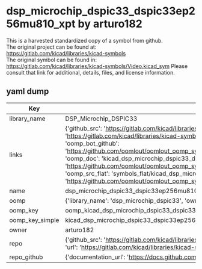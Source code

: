 # dsp_microchip_dspic33_dspic33ep256mu810_xpt by arturo182  
This is a harvested standardized copy of a symbol from github.  
The original project can be found at:  
https://gitlab.com/kicad/libraries/kicad-symbols  
The original symbol can be found in:
https://gitlab.com/kicad/libraries/kicad-symbols/Video.kicad_sym
Please consult that link for additional, details, files, and license information.  
## yaml dump  
| Key | Value |  
| --- | --- |  
| library_name | DSP_Microchip_DSPIC33 |  
| links | {'github_src': 'https://gitlab.com/kicad/libraries/kicad-symbols/Video.kicad_sym', 'github_src_repo': 'https://gitlab.com/kicad/libraries/kicad-symbols', 'oomp_bot': 'kicad_dsp_microchip_dspic33_dspic33ep256mu810_xpt/working', 'oomp_bot_github': 'https://github.com/oomlout/oomlout_oomp_symbol_bot/tree/main/kicad_dsp_microchip_dspic33_dspic33ep256mu810_xpt/working', 'oomp_doc': 'kicad_dsp_microchip_dspic33_dspic33ep256mu810_xpt/working', 'oomp_doc_github': 'https://github.com/oomlout/oomlout_oomp_symbol_doc/tree/main/kicad_dsp_microchip_dspic33_dspic33ep256mu810_xpt/working', 'oomp_src_flat': 'symbols_flat/kicad_dsp_microchip_dspic33_dspic33ep256mu810_xpt/working', 'oomp_src_flat_github': 'https://github.com/oomlout/oomlout_oomp_symbol_src/tree/main/kicad_dsp_microchip_dspic33_dspic33ep256mu810_xpt/working'} |  
| name | dsp_microchip_dspic33_dspic33ep256mu810_xpt |  
| oomp | {'library_name': 'dsp_microchip_dspic33', 'owner_name': 'kicad', 'symbol_name': 'dsp_microchip_dspic33_dspic33ep256mu810_xpt'} |  
| oomp_key | oomp_kicad_dsp_microchip_dspic33_dspic33ep256mu810_xpt |  
| oomp_key_simple | kicad_dsp_microchip_dspic33_dspic33ep256mu810_xpt |  
| owner | arturo182 |  
| repo | {'github_src': 'https://gitlab.com/kicad/libraries/kicad-symbols/Video.kicad_sym', 'name': 'libraries/kicad-symbols', 'owner': 'kicad', 'url': 'https://gitlab.com/kicad/libraries/kicad-symbols'} |  
| repo_github | {'documentation_url': 'https://docs.github.com/rest/repos/repos#get-a-repository', 'message': 'Not Found'} |  

